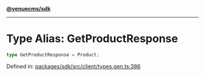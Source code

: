 [**@venuecms/sdk**](../Index.md)

***

# Type Alias: GetProductResponse

```ts
type GetProductResponse = Product;
```

Defined in: [packages/sdk/src/client/types.gen.ts:386](https://github.com/venuecms/sdk/blob/856f3c21fe737a18a698a4045f39e91f8662f370/packages/sdk/src/client/types.gen.ts#L386)
